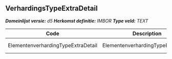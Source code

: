 ﻿## VerhardingsTypeExtraDetail

*__Domeinlijst versie:__ d5*
*__Herkomst definitie:__ IMBOR*
*__Type veld:__ TEXT*

|__Code__ |__Description__ |__Definitie__	|
|	---	|	---	|   ---	| 
| ElementenverhardingTypeExtraDetail | ElementenverhardingTypeExtraDetail | Extra detail voor elementverharding |
